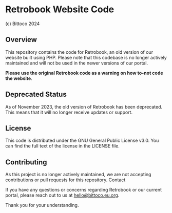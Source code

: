 # Retrobook Website Code
(c) Bittoco 2024

## Overview

This repository contains the code for Retrobook, an old version of our website built using PHP. Please note that this codebase is no longer actively maintained and will not be used in the newer versions of our portal.

**Please use the original Retrobook code as a warning on how to-not code the website**. 

## Deprecated Status

As of November 2023, the old version of Retrobook has been deprecated. This means that it will no longer receive updates or support. 

## License

This code is distributed under the GNU General Public License v3.0. You can find the full text of the license in the LICENSE file.

## Contributing

As this project is no longer actively maintained, we are not accepting contributions or pull requests for this repository.
Contact

If you have any questions or concerns regarding Retrobook or our current portal, please reach out to us at [hello@bittoco.eu.org](mailto:hello@bittoco.eu.org).

Thank you for your understanding.
